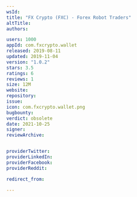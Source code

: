 ```yaml
---
wsId: 
title: "FX Crypto (FXC) - Forex Robot Traders"
altTitle: 
authors:

users: 1000
appId: com.fxcrypto.wallet
released: 2019-08-11
updated: 2019-11-04
version: "1.0.2"
stars: 3.5
ratings: 6
reviews: 1
size: 12M
website: 
repository: 
issue: 
icon: com.fxcrypto.wallet.png
bugbounty: 
verdict: obsolete
date: 2021-10-25
signer: 
reviewArchive:


providerTwitter: 
providerLinkedIn: 
providerFacebook: 
providerReddit: 

redirect_from:

---
```



